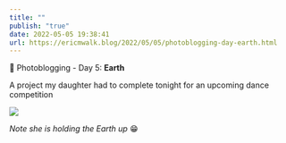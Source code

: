 ```yaml
---
title: ""
publish: "true"
date: 2022-05-05 19:38:41
url: https://ericmwalk.blog/2022/05/05/photoblogging-day-earth.html
---
```

📸 Photoblogging - Day 5: **Earth**

A project my daughter had to complete tonight for an upcoming dance competition

![](https://ericmwalk.blog/uploads/2022/2dc27b7f46.jpg)

*Note she is holding the Earth up* 😁